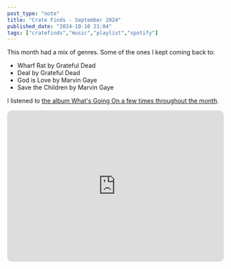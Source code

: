 ```yaml
---
post_type: "note" 
title: "Crate Finds - September 2024"
published_date: "2024-10-10 21:04"
tags: ["cratefinds","music","playlist","spotify"]
---
```


This month had a mix of genres. Some of the ones I kept coming back to:

- Wharf Rat by Grateful Dead
- Deal by Grateful Dead
- God is Love by Marvin Gaye
- Save the Children by Marvin Gaye

I listened to [the album What's Going On a few times throughout the month](/notes/marvin-gaye-whats-going-on/).

<iframe style="border-radius:12px" src="https://open.spotify.com/embed/playlist/1EsdYKLwNkmwR8s6uRyjHZ?utm_source=generator" width="100%" height="352" frameBorder="0" allowfullscreen="" allow="autoplay; clipboard-write; encrypted-media; fullscreen; picture-in-picture" loading="lazy"></iframe>